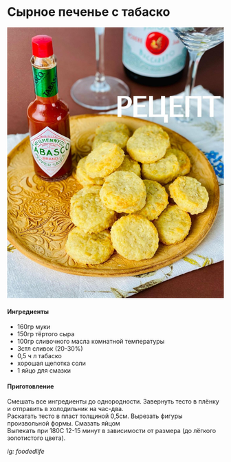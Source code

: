 ﻿---
image: ../../pics/tabasco-cookies.jpg
---
# Сырное печенье с табаско

![Сырное печенье с табаско](../../pics/tabasco-cookies.jpg)

#### Ингредиенты

* 160гр муки
* 150гр тёртого сыра
* 100гр сливочного масла комнатной температуры
* 3стл сливок \(20-30%\)
* 0,5 ч л табаско
* хорошая щепотка соли
* 1 яйцо для смазки

#### Приготовление

Смешать все ингредиенты до однородности. Завернуть тесто в плёнку и отправить в холодильник на час-два.  
Раскатать тесто в пласт толщиной 0,5см. Вырезать фигуры произвольной формы. Смазать яйцом  
Выпекать при 180С 12-15 минут в зависимости от размера \(до лёгкого золотистого цвета\).

*ig: foodedlife*
